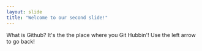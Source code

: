 ```yaml
---
layout: slide
title: "Welcome to our second slide!"
---
```

What is Github? It's the the place where you Git Hubbin'!
Use the left arrow to go back!

